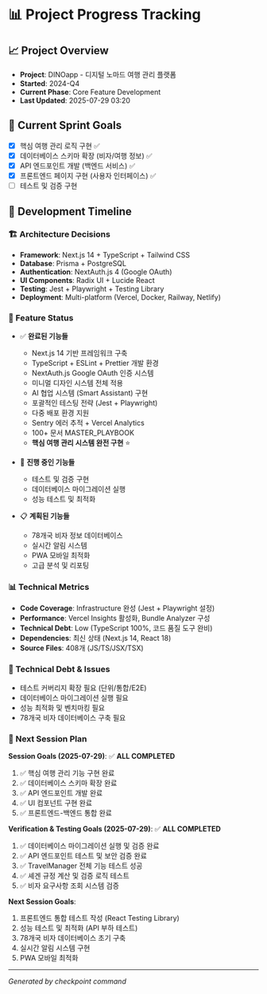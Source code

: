 # 📊 Project Progress Tracking

## 📈 Project Overview

- **Project**: DINOapp - 디지털 노마드 여행 관리 플랫폼
- **Started**: 2024-Q4
- **Current Phase**: Core Feature Development
- **Last Updated**: 2025-07-29 03:20

## 🎯 Current Sprint Goals

- [x] 핵심 여행 관리 로직 구현 ✅
- [x] 데이터베이스 스키마 확장 (비자/여행 정보) ✅
- [x] API 엔드포인트 개발 (백엔드 서비스) ✅
- [x] 프론트엔드 페이지 구현 (사용자 인터페이스) ✅
- [ ] 테스트 및 검증 구현

## 📅 Development Timeline

### 🏗️ Architecture Decisions

- **Framework**: Next.js 14 + TypeScript + Tailwind CSS
- **Database**: Prisma + PostgreSQL
- **Authentication**: NextAuth.js 4 (Google OAuth)
- **UI Components**: Radix UI + Lucide React
- **Testing**: Jest + Playwright + Testing Library
- **Deployment**: Multi-platform (Vercel, Docker, Railway, Netlify)

### 🚀 Feature Status

- ✅ **완료된 기능들**
  - Next.js 14 기반 프레임워크 구축
  - TypeScript + ESLint + Prettier 개발 환경
  - NextAuth.js Google OAuth 인증 시스템
  - 미니멀 디자인 시스템 전체 적용
  - AI 협업 시스템 (Smart Assistant) 구현
  - 포괄적인 테스팅 전략 (Jest + Playwright)
  - 다중 배포 환경 지원
  - Sentry 에러 추적 + Vercel Analytics
  - 100+ 문서 MASTER_PLAYBOOK
  - **핵심 여행 관리 시스템 완전 구현** ⭐

- 🔄 **진행 중인 기능들**
  - 테스트 및 검증 구현
  - 데이터베이스 마이그레이션 실행
  - 성능 테스트 및 최적화

- 📋 **계획된 기능들**
  - 78개국 비자 정보 데이터베이스
  - 실시간 알림 시스템
  - PWA 모바일 최적화
  - 고급 분석 및 리포팅

### 📊 Technical Metrics

- **Code Coverage**: Infrastructure 완성 (Jest + Playwright 설정)
- **Performance**: Vercel Insights 활성화, Bundle Analyzer 구성
- **Technical Debt**: Low (TypeScript 100%, 코드 품질 도구 완비)
- **Dependencies**: 최신 상태 (Next.js 14, React 18)
- **Source Files**: 408개 (JS/TS/JSX/TSX)

### 🐛 Technical Debt & Issues

- 테스트 커버리지 확장 필요 (단위/통합/E2E)
- 데이터베이스 마이그레이션 실행 필요
- 성능 최적화 및 벤치마킹 필요
- 78개국 비자 데이터베이스 구축 필요

### 📝 Next Session Plan

**Session Goals (2025-07-29)**: ✅ **ALL COMPLETED**

1. ✅ 핵심 여행 관리 기능 구현 완료
2. ✅ 데이터베이스 스키마 확장 완료
3. ✅ API 엔드포인트 개발 완료
4. ✅ UI 컴포넌트 구현 완료
5. ✅ 프론트엔드-백엔드 통합 완료

**Verification & Testing Goals (2025-07-29)**: ✅ **ALL COMPLETED**

1. ✅ 데이터베이스 마이그레이션 실행 및 검증 완료
2. ✅ API 엔드포인트 테스트 및 보안 검증 완료
3. ✅ TravelManager 전체 기능 테스트 성공
4. ✅ 셰겐 규정 계산 및 검증 로직 테스트
5. ✅ 비자 요구사항 조회 시스템 검증

**Next Session Goals**:

1. 프론트엔드 통합 테스트 작성 (React Testing Library)
2. 성능 테스트 및 최적화 (API 부하 테스트)
3. 78개국 비자 데이터베이스 초기 구축
4. 실시간 알림 시스템 구현
5. PWA 모바일 최적화

---

_Generated by checkpoint command_
